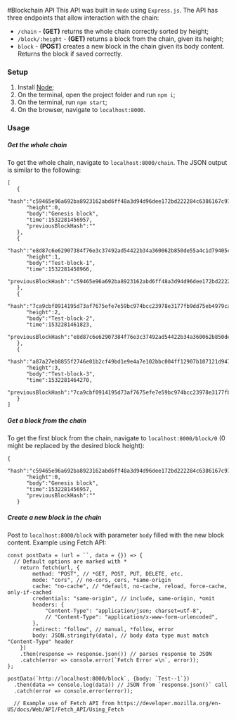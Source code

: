 #Blockchain API
This API was built in `Node` using `Express.js`. The API has three endpoints that allow interaction with the chain:

- `/chain` - **(GET)** returns the whole chain correctly sorted by height;
- `/block/:height` - **(GET)** returns a block from the chain, given its height;
- `block` - **(POST)** creates a new block in the chain given its body content. Returns the block if saved correctly.

### Setup
1. Install [Node](https://nodejs.org);
2. On the terminal, open the project folder and run `npm i`;
3. On the terminal, run `npm start`;
4. On the browser, navigate to `localhost:8000`.

### Usage
##### Get the whole chain
To get the whole chain, navigate to `localhost:8000/chain`. The JSON output is similar to the following:

```
[  
   {  
      "hash":"c59465e96a692ba8923162abd6ff48a3d94d96dee172bd222284c6386167c978",
      "height":0,
      "body":"Genesis block",
      "time":1532281456957,
      "previousBlockHash":""
   },
   {  
      "hash":"e8d87c6e62907384f76e3c37492ad54422b34a360062b850de55a4c1d79405c9",
      "height":1,
      "body":"Test-block-1",
      "time":1532281458966,
      "previousBlockHash":"c59465e96a692ba8923162abd6ff48a3d94d96dee172bd222284c6386167c978"
   },
   {  
      "hash":"7ca9cbf0914195d73af7675efe7e59bc974bcc23978e3177fb9dd75eb4979ca4",
      "height":2,
      "body":"Test-block-2",
      "time":1532281461823,
      "previousBlockHash":"e8d87c6e62907384f76e3c37492ad54422b34a360062b850de55a4c1d79405c9"
   },
   {  
      "hash":"a87a27eb8855f2746e01b2cf49bd1e9e4a7e102bbc004ff12907b107121d9477",
      "height":3,
      "body":"Test-block-3",
      "time":1532281464270,
      "previousBlockHash":"7ca9cbf0914195d73af7675efe7e59bc974bcc23978e3177fb9dd75eb4979ca4"
   }
]
```

##### Get a block from the chain
To get the first block from the chain, navigate to `localhost:8000/block/0` (0 might be replaced by the desired block height):

```
{  
      "hash":"c59465e96a692ba8923162abd6ff48a3d94d96dee172bd222284c6386167c978",
      "height":0,
      "body":"Genesis block",
      "time":1532281456957,
      "previousBlockHash":""
   }
```

##### Create a new block in the chain
Post to `localhost:8000/block` with parameter `body` filled with the new block content. Example using Fetch API:

```
const postData = (url = ``, data = {}) => {
  // Default options are marked with *
    return fetch(url, {
        method: "POST", // *GET, POST, PUT, DELETE, etc.
        mode: "cors", // no-cors, cors, *same-origin
        cache: "no-cache", // *default, no-cache, reload, force-cache, only-if-cached
        credentials: "same-origin", // include, same-origin, *omit
        headers: {
            "Content-Type": "application/json; charset=utf-8",
            // "Content-Type": "application/x-www-form-urlencoded",
        },
        redirect: "follow", // manual, *follow, error
        body: JSON.stringify(data), // body data type must match "Content-Type" header
    })
    .then(response => response.json()) // parses response to JSON
    .catch(error => console.error(`Fetch Error =\n`, error));
};

postData(`http://localhost:8000/block`, {body: `Test--1`})
  .then(data => console.log(data)) // JSON from `response.json()` call
  .catch(error => console.error(error));
  
  // Example use of Fetch API from https://developer.mozilla.org/en-US/docs/Web/API/Fetch_API/Using_Fetch
``` 